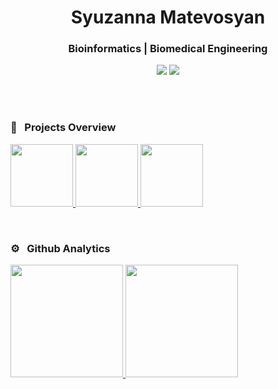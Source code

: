 <h1 align="center">Syuzanna Matevosyan</h1>
<h3 align="center">Bioinformatics | Biomedical Engineering </h3>
	
<p align="center"> 
	<a align="center" href="https://www.linkedin.com/in/symatevo/"><img src="https://img.shields.io/badge/-symatevo-0077B5?style=flat&logo=Linkedin&logoColor=white"/></a>
	<a href="mailto:syuzi.matevosyan1802@gmail.com"><img src="https://img.shields.io/badge/-syuzi.matevosyan1802@gmail.com-026dbd?style=flat&logo=Gmail&logoColor=white"/></a>
</p>  
<br/>
<br/>

### 🧬 &nbsp; Projects Overview
<p align="left">
<a href="https://github.com/symatevo">
  <img height="100em" src="https://github-readme-stats.vercel.app/api/pin/?username=symatevo&repo=EMG-data&theme=react"/>
  <img height="100em"  src="https://github-readme-stats.vercel.app/api/pin/?username=symatevo&repo=EMG-data&theme=react"/>
  <img height="100em"  src="https://github-readme-stats.vercel.app/api/pin/?username=symatevo&repo=mt_dna&theme=react"/>

</a> 
</p>


<br>

### ⚙️ &nbsp; Github Analytics

<p align="left">
<a href="https://github.com/vamosgs">
  <img height="180em" src="https://github-readme-stats-eight-theta.vercel.app/api?username=symatevo&show_icons=true&theme=react&include_all_commits=true&count_private=true&hide=stars,prs,issues,contribs"/>
  <img height="180em" src="https://github-readme-stats-eight-theta.vercel.app/api/top-langs/?username=symatevo&layout=compact&langs_count=8&theme=react"/>
</a>
</p>
<br/>

